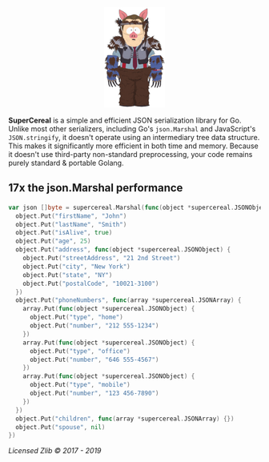 <div align="center"><img src="al.png" /></div>

**SuperCereal** is a simple and efficient JSON serialization library for Go. Unlike most other serializers, including Go's `json.Marshal` and JavaScript's `JSON.stringify`, it doesn't operate using an intermediary tree data structure. This makes it significantly more efficient in both time and memory. Because it doesn't use third-party non-standard preprocessing, your code remains purely standard & portable Golang.

## 17x the json.Marshal performance
```go
var json []byte = supercereal.Marshal(func(object *supercereal.JSONObject) {
  object.Put("firstName", "John")
  object.Put("lastName", "Smith")
  object.Put("isAlive", true)
  object.Put("age", 25)
  object.Put("address", func(object *supercereal.JSONObject) {
    object.Put("streetAddress", "21 2nd Street")
    object.Put("city", "New York")
    object.Put("state", "NY")
    object.Put("postalCode", "10021-3100")
  })
  object.Put("phoneNumbers", func(array *supercereal.JSONArray) {
    array.Put(func(object *supercereal.JSONObject) {
      object.Put("type", "home")
      object.Put("number", "212 555-1234")
    })
    array.Put(func(object *supercereal.JSONObject) {
      object.Put("type", "office")
      object.Put("number", "646 555-4567")
    })
    array.Put(func(object *supercereal.JSONObject) {
      object.Put("type", "mobile")
      object.Put("number", "123 456-7890")
    })
  })
  object.Put("children", func(array *supercereal.JSONArray) {})
  object.Put("spouse", nil)
})
```

*Licensed Zlib © 2017 - 2019*
